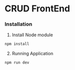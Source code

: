 # CRUD FrontEnd


### Installation

1. Install Node module

```bash
npm install
```
2. Running Application

```bash
npm run dev
```
